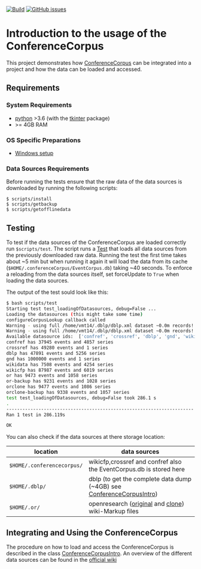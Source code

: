 [![Build](https://github.com/tholzheim/kglConferenceCorpusIntro/actions/workflows/build.yml/badge.svg)](https://github.com/tholzheim/kglConferenceCorpusIntro/actions/workflows/build.yml)
[![GitHub issues](https://img.shields.io/github/issues/tholzheim/kglConferenceCorpusIntro)](https://github.com/tholzheim/kglConferenceCorpusIntro/issues)
# Introduction to the usage of the ConferenceCorpus

This project demonstrates how [ConferenceCorpus](https://github.com/WolfgangFahl/ConferenceCorpus) can be integrated into a project and how the data can be loaded and accessed.


## Requirements

### System Requirements
* [python](https://www.python.org/) >3.6 (with the [tkinter](https://docs.python.org/3/library/tkinter.html) package)
* \>= 4GB RAM

### OS Specific Preparations
* [Windows setup](./docs/windows_setup.md)

### Data Sources Requirements
Before running the tests ensure that the raw data of the data sources is downloaded by running the following scripts:
```
$ scripts/install
$ scripts/getbackup
$ scripts/getofflinedata
```

## Testing
To test if the data sources of the ConferenceCorpus are loaded correctly run `$scripts/test`. 
The script runs a [Test](./tests/test_ConferenceCorpusIntro.py) that loads all data sources from the previously downloaded raw data.
Running the test the first time takes about ~5 min but when running it again it will load the data from its cache (`$HOME/.conferenceCorpus/EventCorpus.db`) taking ~40 seconds.
To enforce a reloading from the data sources itself, set forceUpdate to `True` when loading the data sources.

The output of the test sould look like this:
```bash
$ bash scripts/test
Starting test test_loadingOfDatasources, debug=False ...
Loading the datasources (this might take some time)
configureCorpusLookup callback called
Warning - using full /home/vmt14/.dblp/dblp.xml dataset ~0.0m records!
Warning - using full /home/vmt14/.dblp/dblp.xml dataset ~0.0m records!
Available datasource ids:  ['confref', 'crossref', 'dblp', 'gnd', 'wikidata', 'wikicfp', 'or', 'or-backup', 'orclone', 'orclone-backup']
confref has 37945 events and 4857 series
crossref has 49280 events and 1 series
dblp has 47891 events and 5256 series
gnd has 1000000 events and 1 series
wikidata has 7508 events and 4254 series
wikicfp has 87987 events and 6019 series
or has 9473 events and 1058 series
or-backup has 9231 events and 1028 series
orclone has 9477 events and 1086 series
orclone-backup has 9338 events and 1057 series
test test_loadingOfDatasources, debug=False took 286.1 s
.
----------------------------------------------------------------------
Ran 1 test in 286.119s

OK
```

You can also check if the data sources at there storage location:

|location|data sources|
|---|---|
|`$HOME/.conferencecorpus/`|wikicfp,crossref and confref also the EventCorpus.db is stored here |
|`$HOME/.dblp/`|dblp (to get the  complete data dump (~4GB) see [ConferenceCorpusIntro](./src/main.py))|
|`$HOME/.or/`|openresearch ([original](https://www.openresearch.org/wiki/Main_Page) and [clone](https://confident.dbis.rwth-aachen.de/or/index.php?title=Main_Page)) wiki-Markup files|

## Integrating and Using the ConferenceCorpus

The procedure on how to load and access the ConferenceCorpus is described in the class [ConferenceCorpusIntro](./src/main.py).
An overview of the different data sources can be found in the [official wiki](http://wiki.bitplan.com/index.php/ConferenceCorpus)